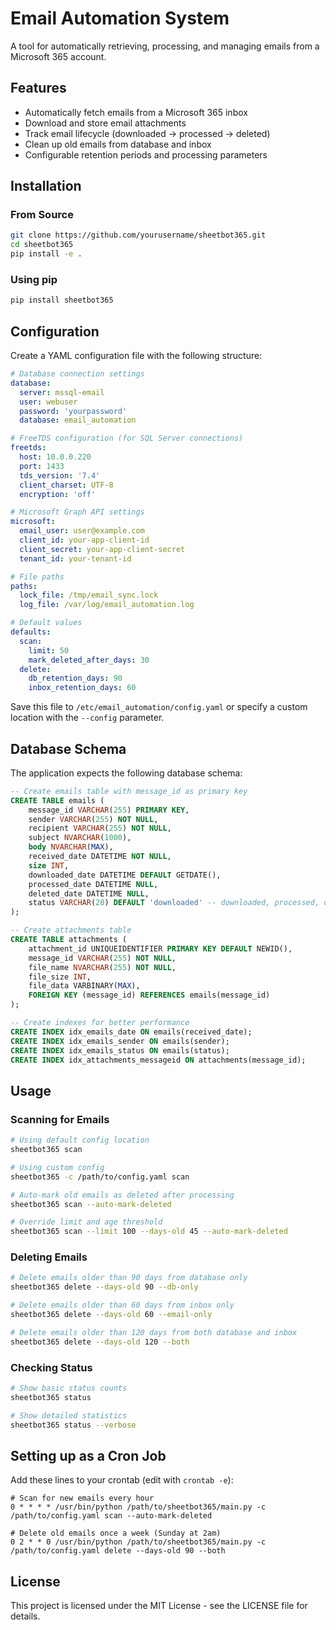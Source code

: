 # Email Automation System

A tool for automatically retrieving, processing, and managing emails from a Microsoft 365 account.

## Features

- Automatically fetch emails from a Microsoft 365 inbox
- Download and store email attachments
- Track email lifecycle (downloaded → processed → deleted)
- Clean up old emails from database and inbox
- Configurable retention periods and processing parameters

## Installation

### From Source

```bash
git clone https://github.com/yourusername/sheetbot365.git
cd sheetbot365
pip install -e .
```

### Using pip

```bash
pip install sheetbot365
```

## Configuration

Create a YAML configuration file with the following structure:

```yaml
# Database connection settings
database:
  server: mssql-email
  user: webuser
  password: 'yourpassword'
  database: email_automation

# FreeTDS configuration (for SQL Server connections)
freetds:
  host: 10.0.0.220
  port: 1433
  tds_version: '7.4'
  client_charset: UTF-8
  encryption: 'off'

# Microsoft Graph API settings
microsoft:
  email_user: user@example.com
  client_id: your-app-client-id
  client_secret: your-app-client-secret
  tenant_id: your-tenant-id

# File paths
paths:
  lock_file: /tmp/email_sync.lock
  log_file: /var/log/email_automation.log

# Default values
defaults:
  scan:
    limit: 50
    mark_deleted_after_days: 30
  delete:
    db_retention_days: 90
    inbox_retention_days: 60
```

Save this file to `/etc/email_automation/config.yaml` or specify a custom location with the `--config` parameter.

## Database Schema

The application expects the following database schema:

```sql
-- Create emails table with message_id as primary key
CREATE TABLE emails (
    message_id VARCHAR(255) PRIMARY KEY,
    sender VARCHAR(255) NOT NULL,
    recipient VARCHAR(255) NOT NULL,
    subject NVARCHAR(1000),
    body NVARCHAR(MAX),
    received_date DATETIME NOT NULL,
    size INT,
    downloaded_date DATETIME DEFAULT GETDATE(),
    processed_date DATETIME NULL,
    deleted_date DATETIME NULL,
    status VARCHAR(20) DEFAULT 'downloaded' -- downloaded, processed, deleted
);

-- Create attachments table
CREATE TABLE attachments (
    attachment_id UNIQUEIDENTIFIER PRIMARY KEY DEFAULT NEWID(),
    message_id VARCHAR(255) NOT NULL,
    file_name NVARCHAR(255) NOT NULL,
    file_size INT,
    file_data VARBINARY(MAX),
    FOREIGN KEY (message_id) REFERENCES emails(message_id)
);

-- Create indexes for better performance
CREATE INDEX idx_emails_date ON emails(received_date);
CREATE INDEX idx_emails_sender ON emails(sender);
CREATE INDEX idx_emails_status ON emails(status);
CREATE INDEX idx_attachments_messageid ON attachments(message_id);
```

## Usage

### Scanning for Emails

```bash
# Using default config location
sheetbot365 scan

# Using custom config
sheetbot365 -c /path/to/config.yaml scan

# Auto-mark old emails as deleted after processing
sheetbot365 scan --auto-mark-deleted

# Override limit and age threshold
sheetbot365 scan --limit 100 --days-old 45 --auto-mark-deleted
```

### Deleting Emails

```bash
# Delete emails older than 90 days from database only
sheetbot365 delete --days-old 90 --db-only

# Delete emails older than 60 days from inbox only
sheetbot365 delete --days-old 60 --email-only

# Delete emails older than 120 days from both database and inbox
sheetbot365 delete --days-old 120 --both
```

### Checking Status

```bash
# Show basic status counts
sheetbot365 status

# Show detailed statistics
sheetbot365 status --verbose
```

## Setting up as a Cron Job

Add these lines to your crontab (edit with `crontab -e`):

```
# Scan for new emails every hour
0 * * * * /usr/bin/python /path/to/sheetbot365/main.py -c /path/to/config.yaml scan --auto-mark-deleted

# Delete old emails once a week (Sunday at 2am)
0 2 * * 0 /usr/bin/python /path/to/sheetbot365/main.py -c /path/to/config.yaml delete --days-old 90 --both
```

## License

This project is licensed under the MIT License - see the LICENSE file for details.
